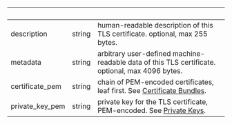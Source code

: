 <!-- Code generated for API Clients. DO NOT EDIT. -->

| &nbsp;          | &nbsp; | &nbsp;                                                                                                              |
| --------------- | ------ | ------------------------------------------------------------------------------------------------------------------- |
| description     | string | human-readable description of this TLS certificate. optional, max 255 bytes.                                        |
| metadata        | string | arbitrary user-defined machine-readable data of this TLS certificate. optional, max 4096 bytes.                     |
| certificate_pem | string | chain of PEM-encoded certificates, leaf first. See [Certificate Bundles](/cloud-edge/endpoints#certificate-chains). |
| private_key_pem | string | private key for the TLS certificate, PEM-encoded. See [Private Keys](/cloud-edge/endpoints#private-keys).           |
